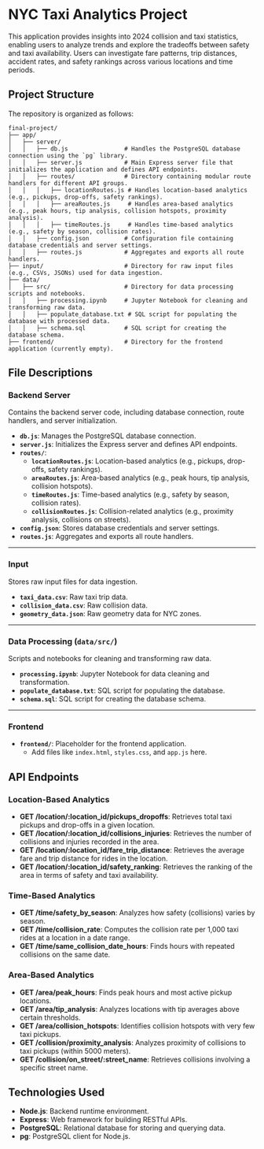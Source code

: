 # NYC Taxi Analytics Project

This application provides insights into 2024 collision and taxi statistics, enabling users to analyze trends and explore the tradeoffs between safety and taxi availability. Users can investigate fare patterns, trip distances, accident rates, and safety rankings across various locations and time periods.

## Project Structure

The repository is organized as follows:

```
final-project/
├── app/
│   ├── server/
│   │   ├── db.js                # Handles the PostgreSQL database connection using the `pg` library.
│   │   ├── server.js            # Main Express server file that initializes the application and defines API endpoints.
│   │   ├── routes/              # Directory containing modular route handlers for different API groups.
│   │   │   ├── locationRoutes.js # Handles location-based analytics (e.g., pickups, drop-offs, safety rankings).
│   │   │   ├── areaRoutes.js     # Handles area-based analytics (e.g., peak hours, tip analysis, collision hotspots, proximity analysis).
│   │   │   ├── timeRoutes.js     # Handles time-based analytics (e.g., safety by season, collision rates).
│   │   ├── config.json          # Configuration file containing database credentials and server settings.
│   │   ├── routes.js            # Aggregates and exports all route handlers.
├── input/                       # Directory for raw input files (e.g., CSVs, JSONs) used for data ingestion.
├── data/
│   ├── src/                     # Directory for data processing scripts and notebooks.
│   │   ├── processing.ipynb     # Jupyter Notebook for cleaning and transforming raw data.
│   │   ├── populate_database.txt # SQL script for populating the database with processed data.
│   │   ├── schema.sql           # SQL script for creating the database schema.
├── frontend/                    # Directory for the frontend application (currently empty).
```

## File Descriptions

### Backend Server
Contains the backend server code, including database connection, route handlers, and server initialization.

- **`db.js`**: Manages the PostgreSQL database connection.
- **`server.js`**: Initializes the Express server and defines API endpoints.
- **`routes/`**:
  - **`locationRoutes.js`**: Location-based analytics (e.g., pickups, drop-offs, safety rankings).
  - **`areaRoutes.js`**: Area-based analytics (e.g., peak hours, tip analysis, collision hotspots).
  - **`timeRoutes.js`**: Time-based analytics (e.g., safety by season, collision rates).
  - **`collisionRoutes.js`**: Collision-related analytics (e.g., proximity analysis, collisions on streets).
- **`config.json`**: Stores database credentials and server settings.
- **`routes.js`**: Aggregates and exports all route handlers.

---

### Input
Stores raw input files for data ingestion.

- **`taxi_data.csv`**: Raw taxi trip data.
- **`collision_data.csv`**: Raw collision data.
- **`geometry_data.json`**: Raw geometry data for NYC zones.

---

### Data Processing (`data/src/`)
Scripts and notebooks for cleaning and transforming raw data.

- **`processing.ipynb`**: Jupyter Notebook for data cleaning and transformation.
- **`populate_database.txt`**: SQL script for populating the database.
- **`schema.sql`**: SQL script for creating the database schema.

---

### Frontend
- **`frontend/`**: Placeholder for the frontend application.
  - Add files like `index.html`, `styles.css`, and `app.js` here.



## API Endpoints

### Location-Based Analytics
- **GET /location/:location_id/pickups_dropoffs**: Retrieves total taxi pickups and drop-offs in a given location.
- **GET /location/:location_id/collisions_injuries**: Retrieves the number of collisions and injuries recorded in the area.
- **GET /location/:location_id/fare_trip_distance**: Retrieves the average fare and trip distance for rides in the location.
- **GET /location/:location_id/safety_ranking**: Retrieves the ranking of the area in terms of safety and taxi availability.

### Time-Based Analytics
- **GET /time/safety_by_season**: Analyzes how safety (collisions) varies by season.
- **GET /time/collision_rate**: Computes the collision rate per 1,000 taxi rides at a location in a date range.
- **GET /time/same_collision_date_hours**: Finds hours with repeated collisions on the same date.

### Area-Based Analytics
- **GET /area/peak_hours**: Finds peak hours and most active pickup locations.
- **GET /area/tip_analysis**: Analyzes locations with tip averages above certain thresholds.
- **GET /area/collision_hotspots**: Identifies collision hotspots with very few taxi pickups.
- **GET /collision/proximity_analysis**: Analyzes proximity of collisions to taxi pickups (within 5000 meters).
- **GET /collision/on_street/:street_name**: Retrieves collisions involving a specific street name.


## Technologies Used
- **Node.js**: Backend runtime environment.
- **Express**: Web framework for building RESTful APIs.
- **PostgreSQL**: Relational database for storing and querying data.
- **pg**: PostgreSQL client for Node.js.
